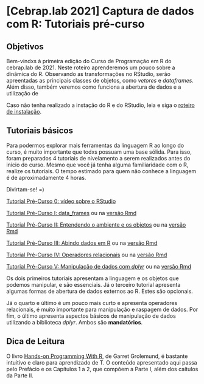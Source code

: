 # [Cebrap.lab 2021] Captura de dados com R: Tutoriais pré-curso


## Objetivos
Bem-vindxs à primeira edição do Curso de Programação em R do cebrap.lab de 2021. Neste roteiro aprenderemos um pouco sobre a dinâmica do R. Observando as transformações no RStudio, serão apreentadas as principais classes de objetos, como *vetores* e *dataframes*. Além disso, também veremos como funciona a abertura de dados e a utilização de 

Caso não tenha realizado a instação do R e do RStudio, leia e siga o [roteiro de instalação](https://github.com/thiagomeireles/cebraplab_texto_como_dados_21/blob/master/roteiros/pre_curso/00_instalacao.md). 

## Tutoriais básicos

Para podermos explorar mais ferramentas da linguagem R ao longo do curso, é muito importante que todxs possuam uma base sólida. Para isso, foram preparados 4 tutoriais de nivelamento a serem realizados antes do início do curso. Mesmo que você já tenha alguma familiaridade com o R, realize os tutoriais. O tempo estimado para quem não conhece a linguagem é de aproximadamente 4 horas.

Divirtam-se! =)

[Tutorial Pré-Curso 0: vídeo sobre o RStudio](https://drive.google.com/file/d/1i_-SrgtYQ_Ig_m80DfzEQw78RHQtkLeY/view?pli=1)

[Tutorial Pré-Curso I: data_frames](https://github.com/thiagomeireles/cebraplab_captura_2021/blob/main/tutoriais/pre_curso/Tutorial_01.md) ou na [versão Rmd](https://github.com/thiagomeireles/cebraplab_captura_2021/blob/main/tutoriais/pre_curso/Tutorial_01.Rmd)

[Tutorial Pré-Curso II: Entendendo o ambiente e os objetos](https://github.com/thiagomeireles/cebraplab_captura_2021/blob/main/tutoriais/pre_curso/Tutorial_02.md) ou na [versão Rmd](https://github.com/thiagomeireles/cebraplab_captura_2021/blob/main/tutoriais/pre_curso/Tutorial_02.Rmd)

[Tutorial Pré-Curso III: Abindo dados em R](https://github.com/thiagomeireles/cebraplab_captura_2021/blob/main/tutoriais/pre_curso/Tutorial_03.md) ou na [versão Rmd](https://github.com/thiagomeireles/cebraplab_captura_2021/blob/main/tutoriais/pre_curso/Tutorial_03.Rmd)

[Tutorial Pré-Curso IV: Operadores relacionais](https://github.com/thiagomeireles/cebraplab_captura_2021/blob/main/tutoriais/pre_curso/Tutorial_04.md) ou na [versão Rmd](https://github.com/thiagomeireles/cebraplab_captura_2021/blob/main/tutoriais/pre_curso/Tutorial_04.Rmd)

[Tutorial Pré-Curso V: Manipulação de dados com *dplyr*](https://github.com/thiagomeireles/cebraplab_captura_2021/blob/main/tutoriais/pre_curso/Tutorial_05.md) ou na [versão Rmd](https://github.com/thiagomeireles/cebraplab_captura_2021/blob/main/tutoriais/pre_curso/Tutorial_05.Rmd)

Os dois primeiros tutoriais apresentam a linguagem e os objetos que podemos manipular, e são essenciais. Já o terceiro tutorial apresenta algumas formas de abertura de dados externos ao R. Estes são opcionais.

Já o quarto e último é um pouco mais curto e apresenta operadores relacionais, é muito importante para manipulação e raspagem de dados. Por fim, o último apresenta aspectos básicos de manipulação de dados utilizando a biblioteca *dplyr*. Ambos são **mandatórios**.


## Dica de Leitura 

O livro [Hands-on Programming With R](https://rstudio-education.github.io/hopr/), de Garret Grolemund, é bastante intuitivo e claro para aprendizado de T. O conteúdo apresentado aqui passa pelo  Prefácio e os Capítulos 1 a 2, que compõem a Parte I, além dos caítulos da Parte II. 
